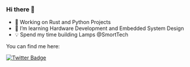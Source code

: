 ### Hi there 👋

- 🚀 Working on Rust and Python Projects 
- 🌱 I’m learning Hardware Development and Embedded System Design
- 💡  Spend my time building Lamps @SmortTech


You can find me here:
<div>
  <a href="https://twitter.com/ez_mmk">
    <img src="https://img.shields.io/badge/Twitter-blue?style=for-the-badge&logo=twitter&logoColor=white" alt="Twitter Badge"/>
  </a>
</div>
